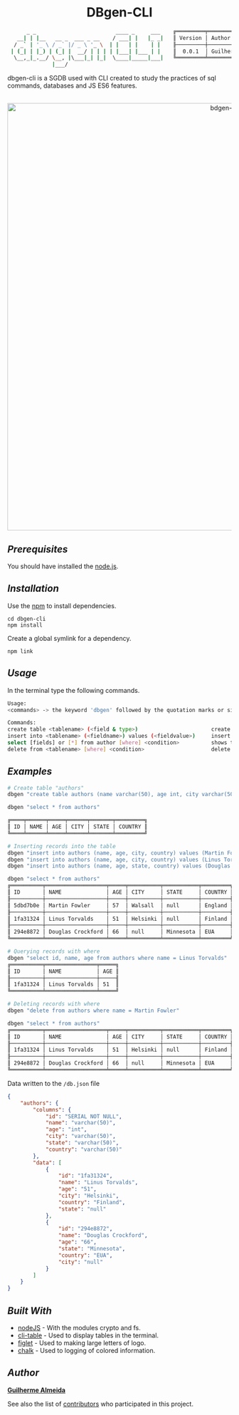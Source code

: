 
<h1 align="center">
  DBgen-CLI
</h1>

```sh
      _ _                         ____ _     ___    ╔═════════╤═══════════════════╤═════════╗
   __| | |__   __ _  ___ _ __    / ___| |   |_ _|   ║ Version │ Author            │ License ║
  / _` | '_ \ / _` |/ _ \ '_ \  | |   | |    | |    ╟─────────┼───────────────────┼─────────╢
 | (_| | |_) | (_| |  __/ | | | | |___| |___ | |    ║  0.0.1  │ Guilherme Almeida │   MIT   ║
  \__,_|_.__/ \__, |\___|_| |_|  \____|_____|___|   ╚═════════╧═══════════════════╧═════════╝
              |___/                              
```

dbgen-cli is a SGDB used with CLI created to study the practices of sql commands, databases and JS ES6 features.  
<br>

<p align="center"><img src="https://user-images.githubusercontent.com/45276342/121779626-03c74280-cb73-11eb-9aa7-6f7caa20c1e0.gif" alt="bdgen-cli" width="960" height="auto"/></p>

## __*Prerequisites*__

You should have installed the [node.js](https://nodejs.org/en/).

## __*Installation*__

Use the [npm](https://www.npmjs.com/) to install dependencies.

```node
cd dbgen-cli
npm install
```

Create a global symlink for a dependency.

```node
npm link
```

## __*Usage*__

In the terminal type the following commands.

```sh
Usage:
<commands> -> the keyword 'dbgen' followed by the quotation marks or single quotes

Commands:
create table <tablename> (<field & type>)                       create a new table
insert into <tablename> (<fieldname>) values (<fieldvalue>)     insert values in fields
select [fields] or [*] from author [where] <condition>          shows the selection table in the terminal
delete from <tablename> [where] <condition>                     delete the selected table or selected field according to where condition

```

## __*Examples*__

```sh
# Create table "authors"
dbgen "create table authors (name varchar(50), age int, city varchar(50), state varchar(50), country varchar(50))"

dbgen "select * from authors"

╔════╤══════╤═════╤══════╤═══════╤═════════╗
║ ID │ NAME │ AGE │ CITY │ STATE │ COUNTRY ║
╚════╧══════╧═════╧══════╧═══════╧═════════╝

# Inserting records into the table
dbgen "insert into authors (name, age, city, country) values (Martin Fowler, 57, Walsall, England)"
dbgen "insert into authors (name, age, city, country) values (Linus Torvalds, 51, Helsinki, Finland)"
dbgen "insert into authors (name, age, state, country) values (Douglas Crockford, 66, Minnesota, EUA)"

dbgen "select * from authors"
╔══════════╤═══════════════════╤═════╤══════════╤═══════════╤═════════╗
║ ID       │ NAME              │ AGE │ CITY     │ STATE     │ COUNTRY ║
╟──────────┼───────────────────┼─────┼──────────┼───────────┼─────────╢
║ 5dbd7b0e │ Martin Fowler     │ 57  │ Walsall  │ null      │ England ║
╟──────────┼───────────────────┼─────┼──────────┼───────────┼─────────╢
║ 1fa31324 │ Linus Torvalds    │ 51  │ Helsinki │ null      │ Finland ║
╟──────────┼───────────────────┼─────┼──────────┼───────────┼─────────╢
║ 294e8872 │ Douglas Crockford │ 66  │ null     │ Minnesota │ EUA     ║
╚══════════╧═══════════════════╧═════╧══════════╧═══════════╧═════════╝

# Querying records with where
dbgen "select id, name, age from authors where name = Linus Torvalds"
╔══════════╤════════════════╤═════╗
║ ID       │ NAME           │ AGE ║
╟──────────┼────────────────┼─────╢
║ 1fa31324 │ Linus Torvalds │ 51  ║
╚══════════╧════════════════╧═════╝

# Deleting records with where
dbgen "delete from authors where name = Martin Fowler"

dbgen "select * from authors"
╔══════════╤═══════════════════╤═════╤══════════╤═══════════╤═════════╗
║ ID       │ NAME              │ AGE │ CITY     │ STATE     │ COUNTRY ║
╟──────────┼───────────────────┼─────┼──────────┼───────────┼─────────╢
║ 1fa31324 │ Linus Torvalds    │ 51  │ Helsinki │ null      │ Finland ║
╟──────────┼───────────────────┼─────┼──────────┼───────────┼─────────╢
║ 294e8872 │ Douglas Crockford │ 66  │ null     │ Minnesota │ EUA     ║
╚══════════╧═══════════════════╧═════╧══════════╧═══════════╧═════════╝
```

Data written to the `/db.json` file
```json
{
    "authors": {
        "columns": {
            "id": "SERIAL NOT NULL",
            "name": "varchar(50)",
            "age": "int",
            "city": "varchar(50)",
            "state": "varchar(50)",
            "country": "varchar(50)"
        },
        "data": [
            {
                "id": "1fa31324",
                "name": "Linus Torvalds",
                "age": "51",
                "city": "Helsinki",
                "country": "Finland",
                "state": "null"
            },
            {
                "id": "294e8872",
                "name": "Douglas Crockford",
                "age": "66",
                "state": "Minnesota",
                "country": "EUA",
                "city": "null"
            }
        ]
    }
}
```

## __*Built With*__

* [nodeJS](https://nodejs.org/) - With the modules crypto and fs.
* [cli-table](https://github.com/Automattic/cli-table) - Used to display tables in the terminal.
* [figlet](https://github.com/patorjk/figlet.js) - Used to making large letters of logo.
* [chalk](https://github.com/chalk/chalk) - Used to logging of colored information.

## __*Author*__

[**Guilherme Almeida**](https://guisalmeida.com)

See also the list of [contributors](https://github.com/GuiSAlmeida/dbgen-cli/contributors) who participated in this project.
